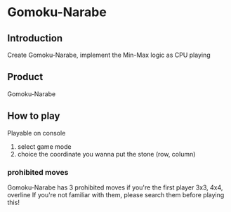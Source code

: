 # Gomoku-Narabe

## Introduction
Create Gomoku-Narabe, implement the Min-Max logic as CPU playing

## Product
Gomoku-Narabe

## How to play
Playable on console
1. select game mode
2. choice the coordinate you wanna put the stone (row, column)


### prohibited moves
Gomoku-Narabe has 3 prohibited moves if you're the first player
3x3, 4x4, overline
If you're not familiar with them, please search them before playing this!
